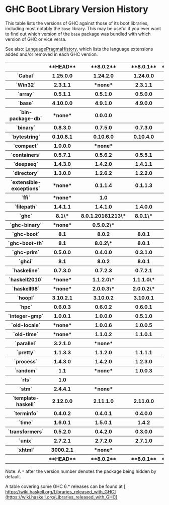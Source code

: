 # GHC Boot Library Version History


This table lists the versions of GHC against those of its boot libraries, including most notably the `base` library.  This may be useful if you ever want to find out which version of the `base` package was bundled with which version of GHC or vice versa.


See also: [LanguagePragmaHistory](language-pragma-history), which lists the language extensions added and/or removed in each GHC version.

<table><tr><th></th>
<th>**HEAD**</th>
<th>**8.0.2**</th>
<th>**8.0.1**</th>
<th>**7.10.3**</th>
<th>**7.10.2**</th>
<th>**7.10.1**</th>
<th>**7.8.4**</th>
<th>**7.8.3**</th>
<th>**7.8.2**</th>
<th>**7.8.1**</th>
<th>**7.6.3**</th>
<th>**7.6.2**</th>
<th>**7.6.1**</th>
<th>**7.4.2**</th>
<th>**7.4.1**</th>
<th>**7.2.2**</th>
<th>**7.2.1**</th>
<th>**7.0.4**</th>
<th>**7.0.3**</th>
<th>**7.0.2**</th>
<th>**7.0.1**</th></tr>
<tr><th>`Cabal`</th>
<th>  1.25.0.0  </th>
<th>  1.24.2.0  </th>
<th>  1.24.0.0  </th>
<th>  1.22.5.0  </th>
<th>  1.22.4.0  </th>
<th>  1.22.2.0  </th>
<th>  1.18.1.5  </th>
<th>  1.18.1.3  </th>
<th>  1.16.0  </th>
<th>  1.14.0  </th>
<th>  1.12.0  </th>
<th>  1.10.2.0  </th>
<th>  1.10.1.0  </th>
<th>  1.10.0.0  
</th>
<th></th>
<th></th>
<th></th>
<th></th>
<th></th>
<th></th>
<th></th></tr>
<tr><th>`Win32`</th>
<th>  2.3.1.1  </th>
<th>*none*</th>
<th>  2.3.1.1  </th>
<th>  2.3.1.0  </th>
<th>  2.3.0.2  </th>
<th>  2.3.0.0  </th>
<th>  2.2.2.0  </th>
<th>  2.2.1.0  </th>
<th>  2.2.0.2  
</th>
<th></th>
<th></th>
<th></th>
<th></th>
<th></th>
<th></th>
<th></th>
<th></th>
<th></th>
<th></th>
<th></th>
<th></th></tr>
<tr><th>`array`</th>
<th>  0.5.1.1  </th>
<th>  0.5.1.0  </th>
<th>  0.5.0.0  </th>
<th>  0.4.0.1  </th>
<th>  0.4.0.0  </th>
<th>  0.3.0.3  </th>
<th>  0.3.0.2  
</th>
<th></th>
<th></th>
<th></th>
<th></th>
<th></th>
<th></th>
<th></th>
<th></th>
<th></th>
<th></th>
<th></th>
<th></th>
<th></th>
<th></th></tr>
<tr><th>`base`</th>
<th>  4.10.0.0  </th>
<th>  4.9.1.0  </th>
<th>  4.9.0.0  </th>
<th>  4.8.2.0  </th>
<th>  4.8.1.0  </th>
<th>  4.8.0.0  </th>
<th>  4.7.0.2  </th>
<th>  4.7.0.1  </th>
<th>  4.7.0.0  </th>
<th>  4.6.0.1  </th>
<th>  4.6.0.0  </th>
<th>  4.5.1.0  </th>
<th>  4.5.0.0  </th>
<th>  4.4.1.0  </th>
<th>  4.4.0.0  </th>
<th>  4.3.1.0  </th>
<th>  4.3.0.0  
</th>
<th></th>
<th></th>
<th></th>
<th></th></tr>
<tr><th>`bin-package-db`</th>
<th>*none*</th>
<th>  0.0.0.0  
</th>
<th></th>
<th></th>
<th></th>
<th></th>
<th></th>
<th></th>
<th></th>
<th></th>
<th></th>
<th></th>
<th></th>
<th></th>
<th></th>
<th></th>
<th></th>
<th></th>
<th></th>
<th></th>
<th></th></tr>
<tr><th>`binary`</th>
<th>  0.8.3.0  </th>
<th>  0.7.5.0  </th>
<th>  0.7.3.0  </th>
<th>  0.7.1.0  </th>
<th>  0.5.1.1  </th>
<th>  0.5.1.0  </th>
<th>  0.5.0.2\*  </th>
<th>*none*</th>
<th></th>
<th></th>
<th></th>
<th></th>
<th></th>
<th></th>
<th></th>
<th></th>
<th></th>
<th></th>
<th></th>
<th></th>
<th></th></tr>
<tr><th>`bytestring`</th>
<th>  0.10.8.1  </th>
<th>  0.10.6.0  </th>
<th>  0.10.4.0  </th>
<th>  0.10.0.2  </th>
<th>  0.10.0.0  </th>
<th>  0.9.2.1  </th>
<th>  0.9.2.0  </th>
<th>  0.9.1.10  </th>
<th>  0.9.1.8  
</th>
<th></th>
<th></th>
<th></th>
<th></th>
<th></th>
<th></th>
<th></th>
<th></th>
<th></th>
<th></th>
<th></th>
<th></th></tr>
<tr><th>`compact`</th>
<th>  1.0.0.0  </th>
<th>*none*</th>
<th></th>
<th></th>
<th></th>
<th></th>
<th></th>
<th></th>
<th></th>
<th></th>
<th></th>
<th></th>
<th></th>
<th></th>
<th></th>
<th></th>
<th></th>
<th></th>
<th></th>
<th></th>
<th></th></tr>
<tr><th>`containers`</th>
<th>  0.5.7.1  </th>
<th>  0.5.6.2  </th>
<th>  0.5.5.1  </th>
<th>  0.5.0.0  </th>
<th>  0.4.2.1  </th>
<th>  0.4.1.0  </th>
<th>  0.4.0.0  
</th>
<th></th>
<th></th>
<th></th>
<th></th>
<th></th>
<th></th>
<th></th>
<th></th>
<th></th>
<th></th>
<th></th>
<th></th>
<th></th>
<th></th></tr>
<tr><th>`deepseq`</th>
<th>  1.4.3.0  </th>
<th>  1.4.2.0  </th>
<th>  1.4.1.1  </th>
<th>  1.3.0.2  </th>
<th>  1.3.0.1  </th>
<th>  1.3.0.0  </th>
<th>*none*</th>
<th></th>
<th></th>
<th></th>
<th></th>
<th></th>
<th></th>
<th></th>
<th></th>
<th></th>
<th></th>
<th></th>
<th></th>
<th></th>
<th></th></tr>
<tr><th>`directory`</th>
<th>  1.3.0.0  </th>
<th>  1.2.6.2  </th>
<th>  1.2.2.0  </th>
<th>  1.2.1.0  </th>
<th>  1.2.0.1  </th>
<th>  1.2.0.0  </th>
<th>  1.1.0.2  </th>
<th>  1.1.0.1  </th>
<th>  1.1.0.0  
</th>
<th></th>
<th></th>
<th></th>
<th></th>
<th></th>
<th></th>
<th></th>
<th></th>
<th></th>
<th></th>
<th></th>
<th></th></tr>
<tr><th>`extensible-exceptions`</th>
<th>*none*</th>
<th>  0.1.1.4  </th>
<th>  0.1.1.3  </th>
<th>  0.1.1.2  
</th>
<th></th>
<th></th>
<th></th>
<th></th>
<th></th>
<th></th>
<th></th>
<th></th>
<th></th>
<th></th>
<th></th>
<th></th>
<th></th>
<th></th>
<th></th>
<th></th>
<th></th></tr>
<tr><th>`ffi`</th>
<th>*none*</th>
<th>  1.0  
</th>
<th></th>
<th></th>
<th></th>
<th></th>
<th></th>
<th></th>
<th></th>
<th></th>
<th></th>
<th></th>
<th></th>
<th></th>
<th></th>
<th></th>
<th></th>
<th></th>
<th></th>
<th></th>
<th></th></tr>
<tr><th>`filepath`</th>
<th>  1.4.1.1  </th>
<th>  1.4.1.0  </th>
<th>  1.4.0.0  </th>
<th>  1.3.0.2  </th>
<th>  1.3.0.1  </th>
<th>  1.3.0.0  </th>
<th>  1.2.0.1  </th>
<th>  1.2.0.0  
</th>
<th></th>
<th></th>
<th></th>
<th></th>
<th></th>
<th></th>
<th></th>
<th></th>
<th></th>
<th></th>
<th></th>
<th></th>
<th></th></tr>
<tr><th>`ghc`</th>
<th>  8.1\*  </th>
<th>  8.0.1.20161213\*  </th>
<th>  8.0.1\*  </th>
<th>  7.10.3\*  </th>
<th>  7.10.2\*  </th>
<th>  7.10.1\*  </th>
<th>  7.8.4\*  </th>
<th>  7.8.3\*  </th>
<th>  7.8.2\*  </th>
<th>  7.8.1\*  </th>
<th>  7.6.3\*  </th>
<th>  7.6.2\*  </th>
<th>  7.6.1\*  </th>
<th>  7.4.2\*  </th>
<th>  7.4.1\*  </th>
<th>  7.2.2\*  </th>
<th>  7.2.1\*  </th>
<th>  7.0.4\*  </th>
<th>  7.0.3\*  </th>
<th>  7.0.2\*  </th>
<th>  7.0.1\*  
</th></tr>
<tr><th>`ghc-binary`</th>
<th>*none*</th>
<th>  0.5.0.2\*  
</th>
<th></th>
<th></th>
<th></th>
<th></th>
<th></th>
<th></th>
<th></th>
<th></th>
<th></th>
<th></th>
<th></th>
<th></th>
<th></th>
<th></th>
<th></th>
<th></th>
<th></th>
<th></th>
<th></th></tr>
<tr><th>`ghc-boot`</th>
<th>  8.1  </th>
<th>  8.0.2  </th>
<th>  8.0.1  </th>
<th>*none*</th>
<th></th>
<th></th>
<th></th>
<th></th>
<th></th>
<th></th>
<th></th>
<th></th>
<th></th>
<th></th>
<th></th>
<th></th>
<th></th>
<th></th>
<th></th>
<th></th>
<th></th></tr>
<tr><th>`ghc-boot-th`</th>
<th>  8.1  </th>
<th>  8.0.2\*  </th>
<th>  8.0.1  </th>
<th>*none*</th>
<th></th>
<th></th>
<th></th>
<th></th>
<th></th>
<th></th>
<th></th>
<th></th>
<th></th>
<th></th>
<th></th>
<th></th>
<th></th>
<th></th>
<th></th>
<th></th>
<th></th></tr>
<tr><th>`ghc-prim`</th>
<th>  0.5.0.0  </th>
<th>  0.4.0.0  </th>
<th>  0.3.1.0  </th>
<th>  0.3.0.0  </th>
<th>  0.2.0.0  
</th>
<th></th>
<th></th>
<th></th>
<th></th>
<th></th>
<th></th>
<th></th>
<th></th>
<th></th>
<th></th>
<th></th>
<th></th>
<th></th>
<th></th>
<th></th>
<th></th></tr>
<tr><th>`ghci`</th>
<th>  8.1  </th>
<th>  8.0.2  </th>
<th>  8.0.1  </th>
<th>*none*</th>
<th></th>
<th></th>
<th></th>
<th></th>
<th></th>
<th></th>
<th></th>
<th></th>
<th></th>
<th></th>
<th></th>
<th></th>
<th></th>
<th></th>
<th></th>
<th></th>
<th></th></tr>
<tr><th>`haskeline`</th>
<th>  0.7.3.0  </th>
<th>  0.7.2.3  </th>
<th>  0.7.2.1  </th>
<th>  0.7.1.2  </th>
<th>*none*</th>
<th></th>
<th></th>
<th></th>
<th></th>
<th></th>
<th></th>
<th></th>
<th></th>
<th></th>
<th></th>
<th></th>
<th></th>
<th></th>
<th></th>
<th></th>
<th></th></tr>
<tr><th>`haskell2010`</th>
<th>*none*</th>
<th>  1.1.2.0\*  </th>
<th>  1.1.1.0\*  </th>
<th>  1.1.0.1\*  </th>
<th>  1.1.0.0\*  </th>
<th>  1.0.0.0\*  
</th>
<th></th>
<th></th>
<th></th>
<th></th>
<th></th>
<th></th>
<th></th>
<th></th>
<th></th>
<th></th>
<th></th>
<th></th>
<th></th>
<th></th>
<th></th></tr>
<tr><th>`haskell98`</th>
<th>*none*</th>
<th>  2.0.0.3\*  </th>
<th>  2.0.0.2\*  </th>
<th>  2.0.0.1\*  </th>
<th>  2.0.0.0\*  </th>
<th>  1.1.0.1  </th>
<th>  1.1.0.0  
</th>
<th></th>
<th></th>
<th></th>
<th></th>
<th></th>
<th></th>
<th></th>
<th></th>
<th></th>
<th></th>
<th></th>
<th></th>
<th></th>
<th></th></tr>
<tr><th>`hoopl`</th>
<th>  3.10.2.1  </th>
<th>  3.10.0.2  </th>
<th>  3.10.0.1  </th>
<th>  3.9.0.0  </th>
<th>  3.8.7.3  </th>
<th>  3.8.7.1  </th>
<th>*none*</th>
<th></th>
<th></th>
<th></th>
<th></th>
<th></th>
<th></th>
<th></th>
<th></th>
<th></th>
<th></th>
<th></th>
<th></th>
<th></th>
<th></th></tr>
<tr><th>`hpc`</th>
<th>  0.6.0.3  </th>
<th>  0.6.0.2  </th>
<th>  0.6.0.1  </th>
<th>  0.6.0.0  </th>
<th>  0.5.1.1  </th>
<th>  0.5.1.0  </th>
<th>  0.5.0.6  
</th>
<th></th>
<th></th>
<th></th>
<th></th>
<th></th>
<th></th>
<th></th>
<th></th>
<th></th>
<th></th>
<th></th>
<th></th>
<th></th>
<th></th></tr>
<tr><th>`integer-gmp`</th>
<th>  1.0.0.1  </th>
<th>  1.0.0.0  </th>
<th>  0.5.1.0  </th>
<th>  0.5.0.0  </th>
<th>  0.4.0.0  </th>
<th>  0.3.0.0  </th>
<th>  0.2.0.3  </th>
<th>  0.2.0.2  
</th>
<th></th>
<th></th>
<th></th>
<th></th>
<th></th>
<th></th>
<th></th>
<th></th>
<th></th>
<th></th>
<th></th>
<th></th>
<th></th></tr>
<tr><th>`old-locale`</th>
<th>*none*</th>
<th>  1.0.0.6  </th>
<th>  1.0.0.5  </th>
<th>  1.0.0.4  </th>
<th>  1.0.0.3  </th>
<th>  1.0.0.2  
</th>
<th></th>
<th></th>
<th></th>
<th></th>
<th></th>
<th></th>
<th></th>
<th></th>
<th></th>
<th></th>
<th></th>
<th></th>
<th></th>
<th></th>
<th></th></tr>
<tr><th>`old-time`</th>
<th>*none*</th>
<th>  1.1.0.2  </th>
<th>  1.1.0.1  </th>
<th>  1.1.0.0  </th>
<th>  1.0.0.7  </th>
<th>  1.0.0.6  
</th>
<th></th>
<th></th>
<th></th>
<th></th>
<th></th>
<th></th>
<th></th>
<th></th>
<th></th>
<th></th>
<th></th>
<th></th>
<th></th>
<th></th>
<th></th></tr>
<tr><th>`parallel`</th>
<th>  3.2.1.0  </th>
<th>*none*</th>
<th></th>
<th></th>
<th></th>
<th></th>
<th></th>
<th></th>
<th></th>
<th></th>
<th></th>
<th></th>
<th></th>
<th></th>
<th></th>
<th></th>
<th></th>
<th></th>
<th></th>
<th></th>
<th></th></tr>
<tr><th>`pretty`</th>
<th>  1.1.3.3  </th>
<th>  1.1.2.0  </th>
<th>  1.1.1.1  </th>
<th>  1.1.1.0  </th>
<th>  1.1.0.0  </th>
<th>  1.0.1.2  
</th>
<th></th>
<th></th>
<th></th>
<th></th>
<th></th>
<th></th>
<th></th>
<th></th>
<th></th>
<th></th>
<th></th>
<th></th>
<th></th>
<th></th>
<th></th></tr>
<tr><th>`process`</th>
<th>  1.4.3.0  </th>
<th>  1.4.2.0  </th>
<th>  1.2.3.0  </th>
<th>  1.2.0.0  </th>
<th>  1.1.0.2  </th>
<th>  1.1.0.1  </th>
<th>  1.1.0.0  </th>
<th>  1.0.1.5  </th>
<th>  1.0.1.4  
</th>
<th></th>
<th></th>
<th></th>
<th></th>
<th></th>
<th></th>
<th></th>
<th></th>
<th></th>
<th></th>
<th></th>
<th></th></tr>
<tr><th>`random`</th>
<th>  1.1  </th>
<th>*none*</th>
<th>  1.0.0.3  
</th>
<th></th>
<th></th>
<th></th>
<th></th>
<th></th>
<th></th>
<th></th>
<th></th>
<th></th>
<th></th>
<th></th>
<th></th>
<th></th>
<th></th>
<th></th>
<th></th>
<th></th>
<th></th></tr>
<tr><th>`rts`</th>
<th>  1.0  
</th>
<th></th>
<th></th>
<th></th>
<th></th>
<th></th>
<th></th>
<th></th>
<th></th>
<th></th>
<th></th>
<th></th>
<th></th>
<th></th>
<th></th>
<th></th>
<th></th>
<th></th>
<th></th>
<th></th>
<th></th></tr>
<tr><th>`stm`</th>
<th>  2.4.4.1  </th>
<th>*none*</th>
<th></th>
<th></th>
<th></th>
<th></th>
<th></th>
<th></th>
<th></th>
<th></th>
<th></th>
<th></th>
<th></th>
<th></th>
<th></th>
<th></th>
<th></th>
<th></th>
<th></th>
<th></th>
<th></th></tr>
<tr><th>`template-haskell`</th>
<th>  2.12.0.0  </th>
<th>  2.11.1.0  </th>
<th>  2.11.0.0  </th>
<th>  2.10.0.0  </th>
<th>  2.9.0.0  </th>
<th>  2.8.0.0  </th>
<th>  2.7.0.0  </th>
<th>  2.6.0.0  </th>
<th>  2.5.0.0  
</th>
<th></th>
<th></th>
<th></th>
<th></th>
<th></th>
<th></th>
<th></th>
<th></th>
<th></th>
<th></th>
<th></th>
<th></th></tr>
<tr><th>`terminfo`</th>
<th>  0.4.0.2  </th>
<th>  0.4.0.1  </th>
<th>  0.4.0.0  </th>
<th>*none*</th>
<th></th>
<th></th>
<th></th>
<th></th>
<th></th>
<th></th>
<th></th>
<th></th>
<th></th>
<th></th>
<th></th>
<th></th>
<th></th>
<th></th>
<th></th>
<th></th>
<th></th></tr>
<tr><th>`time`</th>
<th>  1.6.0.1  </th>
<th>  1.5.0.1  </th>
<th>  1.4.2  </th>
<th>  1.4.0.1  </th>
<th>  1.4  </th>
<th>  1.2.0.5  </th>
<th>  1.2.0.3  
</th>
<th></th>
<th></th>
<th></th>
<th></th>
<th></th>
<th></th>
<th></th>
<th></th>
<th></th>
<th></th>
<th></th>
<th></th>
<th></th>
<th></th></tr>
<tr><th>`transformers`</th>
<th>  0.5.2.0  </th>
<th>  0.4.2.0  </th>
<th>  0.3.0.0  </th>
<th>*none*</th>
<th></th>
<th></th>
<th></th>
<th></th>
<th></th>
<th></th>
<th></th>
<th></th>
<th></th>
<th></th>
<th></th>
<th></th>
<th></th>
<th></th>
<th></th>
<th></th>
<th></th></tr>
<tr><th>`unix`</th>
<th>  2.7.2.1  </th>
<th>  2.7.2.0  </th>
<th>  2.7.1.0  </th>
<th>  2.7.0.1  </th>
<th>  2.6.0.1  </th>
<th>  2.6.0.0  </th>
<th>  2.5.1.1  </th>
<th>  2.5.1.0  </th>
<th>  2.5.0.0  </th>
<th>  2.4.2.0  </th>
<th>  2.4.1.0  
</th>
<th></th>
<th></th>
<th></th>
<th></th>
<th></th>
<th></th>
<th></th>
<th></th>
<th></th>
<th></th></tr>
<tr><th>`xhtml`</th>
<th>  3000.2.1  </th>
<th>*none*</th>
<th></th>
<th></th>
<th></th>
<th></th>
<th></th>
<th></th>
<th></th>
<th></th>
<th></th>
<th></th>
<th></th>
<th></th>
<th></th>
<th></th>
<th></th>
<th></th>
<th></th>
<th></th>
<th></th></tr>
<tr><th></th>
<th>**HEAD**</th>
<th>**8.0.2**</th>
<th>**8.0.1**</th>
<th>**7.10.3**</th>
<th>**7.10.2**</th>
<th>**7.10.1**</th>
<th>**7.8.4**</th>
<th>**7.8.3**</th>
<th>**7.8.2**</th>
<th>**7.8.1**</th>
<th>**7.6.3**</th>
<th>**7.6.2**</th>
<th>**7.6.1**</th>
<th>**7.4.2**</th>
<th>**7.4.1**</th>
<th>**7.2.2**</th>
<th>**7.2.1**</th>
<th>**7.0.4**</th>
<th>**7.0.3**</th>
<th>**7.0.2**</th>
<th>**7.0.1**</th></tr></table>


Note: A `*` after the version number denotes the package being hidden by default.


A table covering some GHC 6.\* releases can be found at [ https://wiki.haskell.org/Libraries_released_with_GHC](https://wiki.haskell.org/Libraries_released_with_GHC)